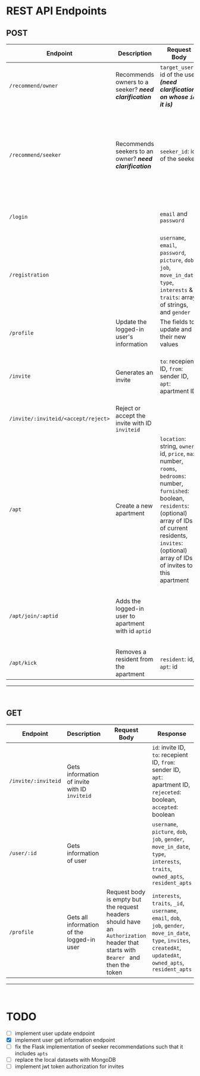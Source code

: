 # REST API Endpoints
## POST
| **Endpoint**                        | **Description**                                          | **Request Body**                                                                                                                                                                                                                       | **Response**                                                                                                             | **Authorization required** | **Notes**                                                                                                                                                                                      |
| ----------------------------------- | -------------------------------------------------------- | -------------------------------------------------------------------------------------------------------------------------------------------------------------------------------------------------------------------------------------- | ------------------------------------------------------------------------------------------------------------------------ | -------------------------- | ---------------------------------------------------------------------------------------------------------------------------------------------------------------------------------------------- |
| `/recommend/owner`                  | Recommends owners to a seeker? _**need clarification**_  | `target_user`: id of the user _**(need clarification on whose `id` it is)**_                                                                                                                                                           | JSON array of `{ "common_interests": decimal, "id": integer, "similarity": decimal }`                                    | - [ ]                      | Response is an array of owners, sorted by `similarity`, from highest to lowest.                                                                                                                |
| `/recommend/seeker`                 | Recommends seekers to an owner? _**need clarification**_ | `seeker_id`: id of the seeker                                                                                                                                                                                                          | JSON array of `{ "apts": [], "common_interests": decimal, "id": integer}`.                                               | - [ ]                      | Response is an array of seekers, sorted by `common_interests`, from highest to lowest. _**(need clarification on what `id` refers to. Is it the owner of the apartments or another seeker?)**_ |
| `/login`                            |                                                          | `email` and `password`                                                                                                                                                                                                                 | `{ status: true/false, success: success/failure message }`                                                               | - [ ]                      |                                                                                                                                                                                                |
| `/registration`                     |                                                          | `username`, `email`, `password`, `picture`, `dob`, `job`, `move_in_date`, `type`, `interests` & `traits`: array of strings, and `gender`                                                                                               | `{ success: boolean, message: success/error message string }`                                                            | - [ ]                      |                                                                                                                                                                                                |
| `/profile`                          | Update the logged-in user's information                  | The fields to update and their new values                                                                                                                                                                                              |                                                                                                                          | - [x]                      |                                                                                                                                                                                                |
| `/invite`                           | Generates an invite                                      | `to`: recepient ID, `from`: sender ID, `apt`: apartment ID                                                                                                                                                                             | Same as in request body, but also includes `id`: the newly created invite's ID, `rejected`: boolean, `accepted`: boolean | - [ ]                      |                                                                                                                                                                                                |
| `/invite/:inviteid/<accept/reject>` | Reject or accept the invite with ID `inviteid`           |                                                                                                                                                                                                                                        | `success`: boolean, `message`                                                                                            | - [ ]                      |                                                                                                                                                                                                |
| `/apt`                              | Create a new apartment                                   | `location`: string, `owner`: id, `price`, `max`: number, `rooms`, `bedrooms`: number, `furnished`: boolean, `residents`: (optional) array of IDs of current residents, `invites`: (optional) array of IDs of invites to this apartment | Same as request body but includes `id`: newly created apt's ID, `available`: boolean, default false                      | - [ ]                      |                                                                                                                                                                                                |
| `/apt/join/:aptid`                  | Adds the logged-in user to apartment with id `aptid`     |                                                                                                                                                                                                                                        |                                                                                                                          | - [x]                      | If the number of residents in the apartment is not less than the apartment's `max` the user won't be able to join the aparmtent.                                                               |
| `/apt/kick`                         | Removes a resident from the apartment                    | `resident`: id, `apt`: id                                                                                                                                                                                                              | `{ success: boolean, message: string }`                                                                                  | - [x]                      | The token of the owner of th apartment must be included                                                                                                                                        |
---
<br>

## GET
| **Endpoint**        | **Description**                               | **Request Body**                                                                                                                  | **Response**                                                                                                                                                          | **Authorization required** | **Notes** |
| ------------------- | --------------------------------------------- | --------------------------------------------------------------------------------------------------------------------------------- | --------------------------------------------------------------------------------------------------------------------------------------------------------------------- | -------------------------- | --------- |
| `/invite/:inviteid` | Gets information of invite with ID `inviteid` |                                                                                                                                   | `id`: invite ID, `to`: recepient ID, `from`: sender ID, `apt`: apartment ID, `rejeceted`: boolean, `accepted`: boolean                                                | - [ ]                      |           |
| `/user/:id`         | Gets information of user                      |                                                                                                                                   | `username`, `picture`, `dob`, `job`, `gender`, `move_in_date`, `type`, `interests`, `traits`, `owned_apts`, `resident_apts`                                           | - [ ]                      |           |
| `/profile`          | Gets all information of the logged-in user    | Request body is empty but the request headers should have an `Authorization` header that starts with `Bearer ` and then the token | `interests`, `traits`, `_id`, `username`, `email`, `dob`, `job`, `gender`, `move_in_date`, `type`, `invites`, `createdAt`, `updatedAt`, `owned_apts`, `resident_apts` | - [x]                      |           |

---
<br>

# TODO
- [ ] implement user update endpoint
- [x] implement user get information endpoint
- [ ] fix the Flask implementation of seeker recommendations such that it includes `apts`
- [ ] replace the local datasets with MongoDB 
- [ ] implement jwt token authorization for invites
